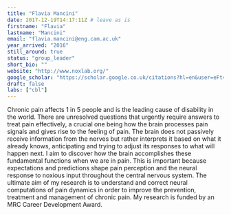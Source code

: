 ```yaml
---
title: "Flavia Mancini"
date: 2017-12-19T14:17:11Z # leave as is
firstname: "Flavia"
lastname: "Mancini"
email: "flavia.mancini@eng.cam.ac.uk"
year_arrived: "2016"
still_around: true
status: "group_leader"
short_bio: ""
website: "http://www.noxlab.org/"
google_scholar: "https://scholar.google.co.uk/citations?hl=en&user=eFt4-cwAAAAJ"
draft: false
labs: ["cbl"]
---
```


Chronic pain affects 1 in 5 people and is the leading cause of disability in the world. There are unresolved questions that urgently require answers to treat pain effectively, a crucial one being how the brain processes pain signals and gives rise to the feeling of pain. The brain does not passively receive information from the nerves but rather interprets it based on what it already knows, anticipating and trying to adjust its responses to what will happen next. I aim to discover how the brain accomplishes these fundamental functions when we are in pain. This is important because expectations and predictions shape pain perception and the neural response to noxious input throughout the central nervous system. The ultimate aim of my research is to understand and correct neural computations of pain dynamics in order to improve the prevention, treatment and management of chronic pain. My research is funded by an MRC Career Development Award.
